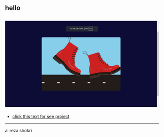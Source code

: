 ## hello

![img](imgs/Screenshot%20(123).png)
---
* [click this text for see project]( https://alireza-shokri.github.io/animathion_walk/)
---
alireza shokri 
